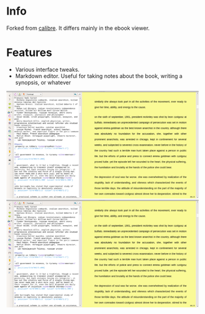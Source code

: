 # Info
Forked from [calibre](https://github.com/kovidgoyal/calibre). It differs mainly in the ebook viewer.

# Features
- Various interface tweaks.
- Markdown editor. Useful for taking notes about the book, writing a synopsis, or whatever

![Alt text](/calibre/gui2/viewer/image/screenshot/synopsis_edit.png?raw=true "screenshot synopsis preview")
![Alt text](/calibre/gui2/viewer/image/screenshot/synopsis_edit.png?raw=true "screenshot synopsis edit")